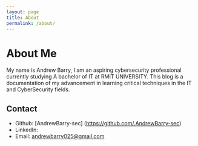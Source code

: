 ```yaml
---
layout: page
title: About
permalink: /about/
---
```



# About Me

My name is Andrew Barry, I am an aspiring cybersecurity professional currently studying A bachelor of IT at RMIT UNIVERSITY. This blog is a documentation of my advancement in learning critical techniques in the IT and CyberSecurity fields.

## Contact

- Github: [AndrewBarry-sec] (https://github.com/.AndrewBarry-sec)
- LinkedIn:
- Email: andrewbarry025@gmail.com
